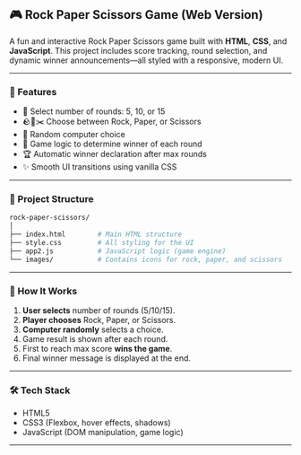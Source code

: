 ## 🎮 Rock Paper Scissors Game (Web Version)

A fun and interactive Rock Paper Scissors game built with **HTML**, **CSS**, and **JavaScript**. This project includes score tracking, round selection, and dynamic winner announcements—all styled with a responsive, modern UI.

---

### 🚀 Features

* 🎯 Select number of rounds: 5, 10, or 15
* 🪨🧻✂️ Choose between Rock, Paper, or Scissors
* 🤖 Random computer choice
* 🧠 Game logic to determine winner of each round
* 🏆 Automatic winner declaration after max rounds
* ✨ Smooth UI transitions using vanilla CSS

---

### 📁 Project Structure

```bash
rock-paper-scissors/
│
├── index.html        # Main HTML structure
├── style.css         # All styling for the UI
├── app2.js           # JavaScript logic (game engine)
└── images/           # Contains icons for rock, paper, and scissors
```

---

### 🧠 How It Works

1. **User selects** number of rounds (5/10/15).
2. **Player chooses** Rock, Paper, or Scissors.
3. **Computer randomly** selects a choice.
4. Game result is shown after each round.
5. First to reach max score **wins the game**.
6. Final winner message is displayed at the end.

---

### 🛠️ Tech Stack

* HTML5
* CSS3 (Flexbox, hover effects, shadows)
* JavaScript (DOM manipulation, game logic)

---


